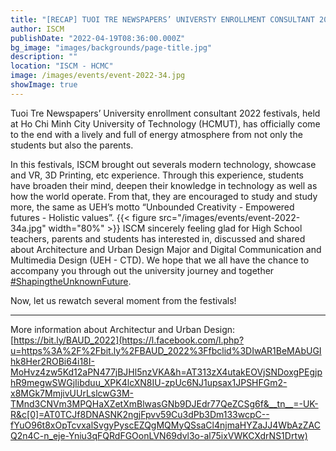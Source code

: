 ```yaml
---
title: "[RECAP] TUOI TRE NEWSPAPERS’ UNIVERSTY ENROLLMENT CONSULTANT 2022 FESTIVALS"
author: ISCM
publishDate: "2022-04-19T08:36:00.000Z"
bg_image: "images/backgrounds/page-title.jpg"
description: "" 
location: "ISCM - HCMC"
image: /images/events/event-2022-34.jpg
showImage: true
---
```

Tuoi Tre Newspapers’ University enrollment consultant 2022 festivals, held at Ho Chi Minh City University of Technology (HCMUT), has officially come to the end with a lively and full of energy atmosphere from not only the students but also the parents.

In this festivals, ISCM brought out severals modern technology, showcase and VR, 3D Printing, etc experience. Through this experience, students have broaden their mind, deepen their knowledge in technology as well as how the world operate. From that, they are encouraged to study and study more, the same as UEH’s motto “Unbounded Creativity - Empowered futures - Holistic values”.
{{< figure src="/images/events/event-2022-34a.jpg" width="80%" >}}
ISCM sincerely feeling glad for High School teachers, parents and students has interested in, discussed and shared about Architecture and Urban Design Major and Digital Communication and Multimedia Design (UEH - CTD). We hope that we all have the chance to accompany you through out the university journey and together [#ShapingtheUnknownFuture](https://www.facebook.com/hashtag/shapingtheunknownfuture?__eep__=6&__cft__[0]=AZUlzvIOStVKaCmJQA--95GuxFq9PWJOmCC5PcEywWFhJKuzusFork5V2odZr1Aa6fy6nUwfcLGeElwEvZIfZz0gRIrNOztbd1aUS1ihMDY0fEBhJn3z_g1mMBtS5JMhpkc&__tn__=*NK-R).

Now, let us rewatch several moment from the festivals!

---

More information about Architectur and Urban Design: [https://bit.ly/BAUD_2022](https://l.facebook.com/l.php?u=https%3A%2F%2Fbit.ly%2FBAUD_2022%3Ffbclid%3DIwAR1BeMAbUGIhk8Her2ROBi64i18I-MoHvz4zw5Kd12aPN477jBJHl5nzVKA&h=AT313zX4utakEOVjSNDoxgPEgjphR9megwSWGjIibduu_XPK4lcXN8IU-zpUc6NJ1upsax1JPSHFGm2-x8MGk7MmjivUUrLslcwG3M-TMnd3CNVm3MPQHaXZetXmBlwasGNb9DJEdr77QeZCSg6f&__tn__=-UK-R&c[0]=AT0TCJf8DNASNK2ngjFpvv59Cu3dPb3Dm133wcpC--fYuO96t8xOpTcvxalSvgyPyscEZQgMQMyQSsaCl4njmaHYZaJJ4WbAzZACQ2n4C-n_eje-Yniu3qFQRdFGOonLVN69dvl3o-al75ixVWKCXdrNS1Drtw)